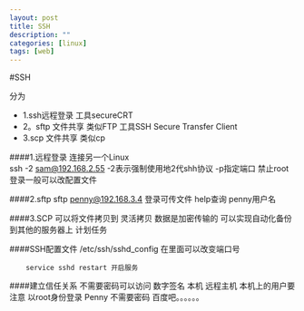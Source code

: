 ```yaml
---
layout: post
title: SSH
description: ""
categories: [linux]
tags: [web]
---
```



#SSH

分为

- 1.ssh远程登录  工具secureCRT
- 2。sftp  文件共享 类似FTP   工具SSH Secure Transfer Client 
- 3.scp 文件共享 类似cp


####1.远程登录  连接另一个Linux      
        ssh -2 sam@192.168.2.55   -2表示强制使用地2代shh协议
                                  -p指定端口
                                  禁止root登录一般可以改配置文件

####2.sftp
        sftp penny@192.168.3.4  登录可传文件 help查询 penny用户名

####3.SCP
        可以将文件拷贝到  灵活拷贝  数据是加密传输的
        可以实现自动化备份  到其他的服务器上  计划任务
        
####SSH配置文件
        /etc/ssh/sshd_config   在里面可以改变端口号
        
        service sshd restart 开启服务


####建立信任关系 不需要密码可以访问  数字签名  本机 远程主机  本机上的用户要注意  以root身份登录 Penny 不需要密码
    百度吧。。。。。。


 

